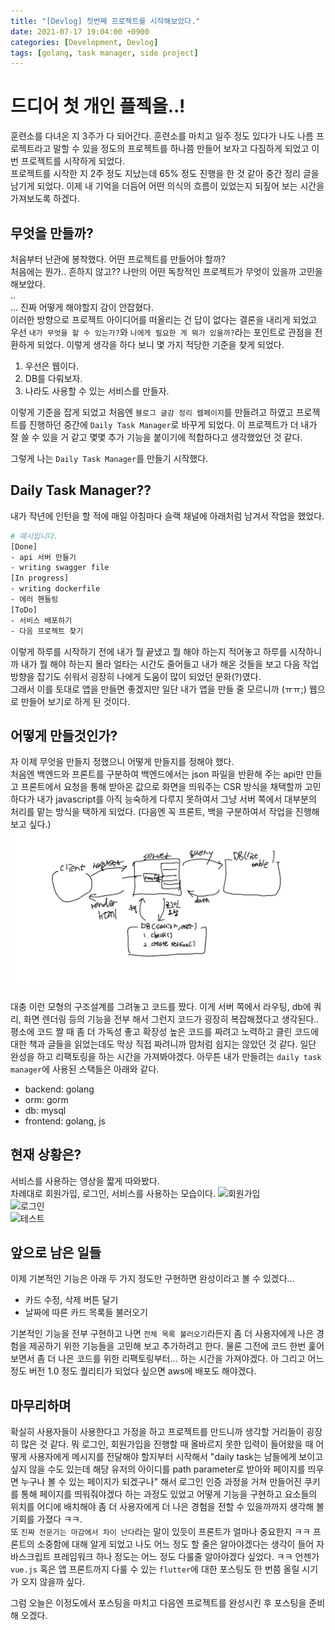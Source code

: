 ```yaml
---
title: "[Devlog] 첫번째 프로젝트를 시작해보았다."
date: 2021-07-17 19:04:00 +0900
categories: [Development, Devlog]
tags: [golang, task manager, side project]
---
```


# 드디어 첫 개인 플젝을..!

훈련소를 다녀온 지 3주가 다 되어간다. 훈련소를 마치고 일주 정도 있다가 나도 나름 프로젝트라고 말할 수 있을 정도의 프로젝트를 하나쯤 만들어 보자고 다짐하게 되었고 이번 프로젝트를 시작하게 되었다.  
프로젝트를 시작한 지 2주 정도 지났는데 65% 정도 진행을 한 것 같아 중간 정리 글을 남기게 되었다. 이제 내 기억을 더듬어 어떤 의식의 흐름이 있었는지 되짚어 보는 시간을 가져보도록 하겠다.

## 무엇을 만들까?

처음부터 난관에 봉착했다. 어떤 프로젝트를 만들어야 할까?  
처음에는 뭔가.. 흔하지 않고?? 나만의 어떤 독창적인 프로젝트가 무엇이 있을까 고민을 해보았다.  
..  
...  진짜 어떻게 해야할지 감이 안잡혔다.  
이러한 방향으로 프로젝트 아이디어를 떠올리는 건 답이 없다는 결론을 내리게 되었고 우선 `내가 무엇을 할 수 있는가?`와 `나에게 필요한 게 뭐가 있을까?`라는 포인트로 관점을 전환하게 되었다. 이렇게 생각을 하다 보니 몇 가지 적당한 기준을 찾게 되었다.  

1. 우선은 웹이다.
2. DB를 다뤄보자.
3. 나라도 사용할 수 있는 서비스를 만들자.

이렇게 기준을 잡게 되었고 처음엔 `블로그 글감 정리 웹페이지`를 만들려고 하였고 프로젝트를 진행하던 중간에 `Daily Task Manager`로 바꾸게 되었다. 이 프로젝트가 더 내가 잘 쓸 수 있을 거 같고 몇몇 추가 기능을 붙이기에 적합하다고 생각했었던 것 같다.
  

그렇게 나는 `Daily Task Manager`를 만들기 시작했다.

## Daily Task Manager??

내가 작년에 인턴을 할 적에 매일 아침마다 슬랙 채널에 아래처럼 남겨서 작업을 했었다.

```bash
# 예시입니다.
[Done]
- api 서버 만들기
- writing swagger file
[In progress]
- writing dockerfile
- 에러 핸들링
[ToDo]
- 서비스 배포하기
- 다음 프로젝트 찾기
```

이렇게 하루를 시작하기 전에 내가 뭘 끝냈고 뭘 해야 하는지 적어놓고 하루를 시작하니까 내가 뭘 해야 하는지 몰라 얼타는 시간도 줄어들고 내가 해온 것들을 보고 다음 작업 방향을 잡기도 쉬워서 굉장히 나에게 도움이 많이 되었던 문화(?)였다.  
그래서 이를 토대로 앱을 만들면 좋겠지만 일단 내가 앱을 만들 줄 모르니까 (ㅠㅠ;) 웹으로 만들어 보기로 하게 된 것이다. 

## 어떻게 만들것인가?

자 이제 무엇을 만들지 정했으니 어떻게 만들지를 정해야 했다.  
처음엔 백엔드와 프론트를 구분하여 백엔드에서는 json 파일을 반환해 주는 api만 만들고 프론트에서 요청을 통해 받아온 값으로 화면을 띄워주는 CSR 방식을 채택할까 고민하다가 내가 javascript를 아직 능숙하게 다루지 못하여서 그냥 서버 쪽에서 대부분의 처리를 맡는 방식을 택하게 되었다. (다음엔 꼭 프론트, 백을 구분하여서 작업을 진행해보고 싶다.)  
![손그림..](https://github.com/j1mmyson/j1mmyson.github.io/blob/master/assets/img/posts/devlog/2021-07-17/architecture.png?raw=true)

대충 이런 모형의 구조설계를 그려놓고 코드를 짰다. 이게 서버 쪽에서 라우팅, db에 쿼리, 화면 렌더링 등의 기능을 전부 해서 그런지 코드가 굉장히 복잡해졌다고 생각된다.. 평소에 코드 짤 때 좀 더 가독성 좋고 확장성 높은 코드를 짜려고 노력하고 클린 코드에 대한 책과 글들을 읽었는데도 막상 직접 짜려니까 맘처럼 쉽지는 않았던 것 같다. 일단 완성을 하고 리팩토링을 하는 시간을 가져봐야겠다. 아무튼 내가 만들려는 `daily task manager`에 사용된 스택들은 아래와 같다.

- backend: golang
- orm: gorm
- db: mysql
- frontend: golang, js

## 현재 상황은?

서비스를 사용하는 영상을 짧게 따와봤다.  
차례대로 회원가입, 로그인, 서비스를 사용하는 모습이다.
![회원가입](https://github.com/j1mmyson/j1mmyson.github.io/blob/master/assets/img/posts/devlog/2021-07-17/signup.gif?raw=true)  
![로그인](https://github.com/j1mmyson/j1mmyson.github.io/blob/master/assets/img/posts/devlog/2021-07-17/login.gif?raw=true)  
![테스트](https://github.com/j1mmyson/j1mmyson.github.io/blob/master/assets/img/posts/devlog/2021-07-17/add.gif?raw=true)

## 앞으로 남은 일들

이제 기본적인 기능은 아래 두 가지 정도만 구현하면 완성이라고 볼 수 있겠다...

- 카드 수정, 삭제 버튼 달기
- 날짜에 따른 카드 목록들 불러오기

기본적인 기능을 전부 구현하고 나면 `전체 목록 불러오기`라든지 좀 더 사용자에게 나은 경험을 제공하기 위한 기능들을 고민해 보고 추가하려고 한다. 물론 그전에 코드 한번 훑어보면서 좀 더 나은 코드를 위한 리팩토링부터... 하는 시간을 가져야겠다. 아 그리고 어느 정도 버전 1.0 정도 퀄리티가 되었다 싶으면 aws에 배포도 해야겠다. 

## 마무리하며

확실히 사용자들이 사용한다고 가정을 하고 프로젝트를 만드니까 생각할 거리들이 굉장히 많은 것 같다. 뭐 로그인, 회원가입을 진행할 때 올바르지 못한 입력이 들어왔을 때 어떻게 사용자에게 메시지를 전달해야 할지부터 시작해서 "daily task는 남들에게 보이고 싶지 않을 수도 있는데 해당 유저의 아이디를 path parameter로 받아와 페이지를 띄우면 누구나 볼 수 있는 페이지가 되겠구나" 해서 로그인 인증 과정을 거쳐 만들어진 쿠키를 통해 페이지를 띄워줘야겠다 하는 과정도 있었고 어떻게 기능을 구현하고 요소들의 위치를 어디에 배치해야 좀 더 사용자에게 더 나은 경험을 전할 수 있을까까지 생각해 볼 기회를 가졌다 ㅋㅋ.   
또 `진짜 전문가는 마감에서 차이 난다`라는 말이 있듯이 프론트가 얼마나 중요한지 ㅋㅋ 프론트의 소중함에 대해 알게 되었고 나도 어느 정도 할 줄은 알아야겠다는 생각이 들어 자바스크립트 프레임워크 하나 정도는 어느 정도 다룰줄 알아야겠다 싶었다. ㅋㅋ 언젠가 `vue.js` 혹은 앱 프론트까지 다룰 수 있는 `flutter`에 대한 포스팅도 한 번쯤 올릴 시기가 오지 않을까 싶다.  

그럼 오늘은 이정도에서 포스팅을 마치고 다음엔 프로젝트를 완성시킨 후 포스팅을 준비해 오겠다.